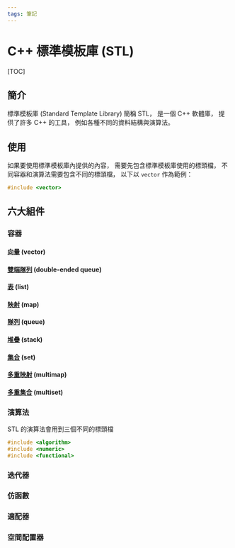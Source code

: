 ```yaml
---
tags: 筆記
---
```


# C++ 標準模板庫 (STL)

[TOC]

## 簡介

標準模板庫 (Standard Template Library) 簡稱 STL，
是一個 C++ 軟體庫，
提供了許多 C++ 的工具，
例如各種不同的資料結構與演算法。

## 使用

如果要使用標準模板庫內提供的內容，
需要先包含標準模板庫使用的標頭檔，
不同容器和演算法需要包含不同的標頭檔，
以下以 `vector` 作為範例：

```cpp
#include <vector>
```

## 六大組件

### 容器

#### [向量](容器/向量.md) (vector)

#### [雙端隊列](容器/雙端隊列.md) (double-ended queue)

#### [表](容器/表.md) (list)

#### [映射](容器/映射.md) (map)

#### [隊列](容器/隊列.md) (queue)

#### [堆疊](容器/堆疊.md) (stack)

#### [集合](容器/集合.md) (set)

#### [多重映射](容器/多重映射.md) (multimap)

#### [多重集合](容器/多重集合.md) (multiset)

### 演算法

STL 的演算法會用到三個不同的標頭檔

```cpp
#include <algorithm>
#include <numeric>
#include <functional>
```

### 迭代器

### 仿函數

### 適配器

### 空間配置器

<!-- 未完成 -->
